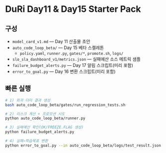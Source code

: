 # DuRi Day11 & Day15 Starter Pack

## 구성
- `model_card_v1.md` — Day 11 산출물 초안
- `auto_code_loop_beta/` — Day 15 베타 스켈레톤
  - `policy.yaml`, `runner.py`, `gates/*`, `promote.sh`, `logs/`
- `slo_sla_dashboard_v1/metrics.json` — 실패예산 소스 메트릭 샘플
- `failure_budget_alerts.py` — Day 17 알림 스크립트(미리 포함)
- `error_to_goal.py` — Day 16 변환 스크립트(미리 포함)

## 빠른 실행
```bash
# 1) 회귀 더미 결과 생성
bash auto_code_loop_beta/gates/run_regression_tests.sh

# 2) 리스크 계산 + 프로모션 시도
python auto_code_loop_beta/runner.py

# 3) 실패예산 확인(OK/FREEZE.FLAG 생성)
python failure_budget_alerts.py

# 4) 실패→학습목표 변환
python error_to_goal.py --in auto_code_loop_beta/logs/test_result.json --out auto_code_loop_beta/logs/goals.json
```
